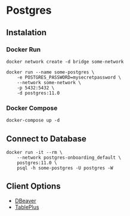 # Postgres
## Instalation
### Docker Run

```
docker network create -d bridge some-network

docker run --name some-postgres \
    -e POSTGRES_PASSWORD=mysecretpassword \
    --network some-network \
    -p 5432:5432 \
    -d postgres:11.0

```
### Docker Compose
```
docker-compose up -d
```

## Connect to Database
```
docker run -it --rm \
    --network postgres-onboarding_default \
    postgres:11.0 \
    psql -h some-postgres -U postgres -W
```

## Client Options
* [DBeaver](https://dbeaver.io/)
* [TablePlus](https://tableplus.com/)
